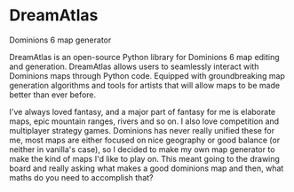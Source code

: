 # DreamAtlas
Dominions 6 map generator

DreamAtlas is an open-source Python library for Dominions 6 map editing and generation.  DreamAtlas allows users to seamlessly interact with Dominions maps through Python code. Equipped with groundbreaking map generation algorithms and tools for artists that will allow maps to be made better than ever before.

I've always loved fantasy, and a major part of fantasy for me is elaborate maps, epic mountain ranges, rivers and so on. I also love competition and multiplayer strategy games. Dominions has never really unified these for me, most maps are either focused on nice geography or good balance (or neither in vanilla's case), so I decided to make my own map generator to make the kind of maps I'd like to play on. This meant going to the drawing board and really asking what makes a good dominions map and then, what maths do you need to accomplish that?
